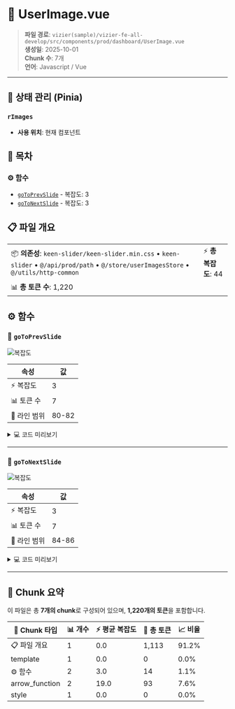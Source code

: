 # 📄 UserImage.vue

> **파일 경로**: `vizier(sample)/vizier-fe-all-develop/src/components/prod/dashboard/UserImage.vue`  
> **생성일**: 2025-10-01  
> **Chunk 수**: 7개  
> **언어**: Javascript / Vue
---


## 🏪 상태 관리 (Pinia)

### `rImages`
- **사용 위치**: 현재 컴포넌트



## 📑 목차

### ⚙️ 함수
- [`goToPrevSlide`](#function-gotoprevslide) - 복잡도: 3
- [`goToNextSlide`](#function-gotonextslide) - 복잡도: 3


## 📋 파일 개요

| | |
|--|--|
| 📦 **의존성**: `keen-slider/keen-slider.min.css` • `keen-slider` • `@/api/prod/path` • `@/store/userImagesStore` • `@/utils/http-common` | ⚡ **총 복잡도**: 44 |
| 📊 **총 토큰 수**: 1,220 |  |




## ⚙️ 함수

### <a id="function-gotoprevslide"></a>🔧 `goToPrevSlide`

![복잡도](https://img.shields.io/badge/복잡도-3-green)

| 속성 | 값 |
|------|----|
| ⚡ 복잡도 | 3 |
| 📊 토큰 수 | 7 |
| 📍 라인 범위 | 80-82 |





<details>
<summary>💻 코드 미리보기</summary>

```javascript
function goToPrevSlide() {
  if (sliderInstance.value) sliderInstance.value.prev();
}...
```

**Chunk 메타데이터**
- 🆔 **ID**: `5ca9db9d0891`
- 🏷️ **태그**: `function, javascript`

</details>

---

### <a id="function-gotonextslide"></a>🔧 `goToNextSlide`

![복잡도](https://img.shields.io/badge/복잡도-3-green)

| 속성 | 값 |
|------|----|
| ⚡ 복잡도 | 3 |
| 📊 토큰 수 | 7 |
| 📍 라인 범위 | 84-86 |





<details>
<summary>💻 코드 미리보기</summary>

```javascript
function goToNextSlide() {
  if (sliderInstance.value) sliderInstance.value.next();
}...
```

**Chunk 메타데이터**
- 🆔 **ID**: `d05e00b3fe74`
- 🏷️ **태그**: `function, javascript`

</details>

---



## 🧩 Chunk 요약

이 파일은 총 **7개의 chunk**로 구성되어 있으며, **1,220개의 토큰**을 포함합니다.

| 🧩 Chunk 타입 | 📊 개수 | ⚡ 평균 복잡도 | 📝 총 토큰 | 📈 비율 |
|---------------|--------|-------------|----------|--------|
| 📋 파일 개요 | 1 | 0.0 | 1,113 | 91.2% |
| template | 1 | 0.0 | 0 | 0.0% |
| ⚙️ 함수 | 2 | 3.0 | 14 | 1.1% |
| arrow_function | 2 | 19.0 | 93 | 7.6% |
| style | 1 | 0.0 | 0 | 0.0% |

